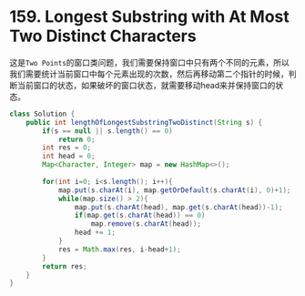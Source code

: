 # 159. Longest Substring with At Most Two Distinct Characters

这是`Two Points`的窗口类问题，我们需要保持窗口中只有两个不同的元素，所以我们需要统计当前窗口中每个元素出现的次数，然后再移动第二个指针的时候，判断当前窗口的状态，如果破坏的窗口状态，就需要移动head来并保持窗口的状态。

```java
class Solution {
    public int lengthOfLongestSubstringTwoDistinct(String s) {
        if(s == null || s.length() == 0)
            return 0;
        int res = 0;
        int head = 0;
        Map<Character, Integer> map = new HashMap<>();
        
        for(int i=0; i<s.length(); i++){
            map.put(s.charAt(i), map.getOrDefault(s.charAt(i), 0)+1);
            while(map.size() > 2){
                map.put(s.charAt(head), map.get(s.charAt(head))-1);
                if(map.get(s.charAt(head)) == 0)
                    map.remove(s.charAt(head));
                head += 1;
            }
            res = Math.max(res, i-head+1);
        }
        return res;
    }
}
```

